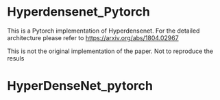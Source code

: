 # Hyperdensenet_Pytorch


This is a Pytorch implementation of Hyperdensenet. For the detailed architecture please refer to https://arxiv.org/abs/1804.02967

This is not the original implementation of the paper. Not to reproduce the resuls
# HyperDenseNet_pytorch
